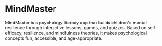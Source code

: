 # MindMaster
MindMaster is a psychology literacy app that builds children's mental resilience through interactive lessons, games, and quizzes. Based on self-efficacy, resilience, and mindfulness theories, it makes psychological concepts fun, accessible, and age-appropriate.
